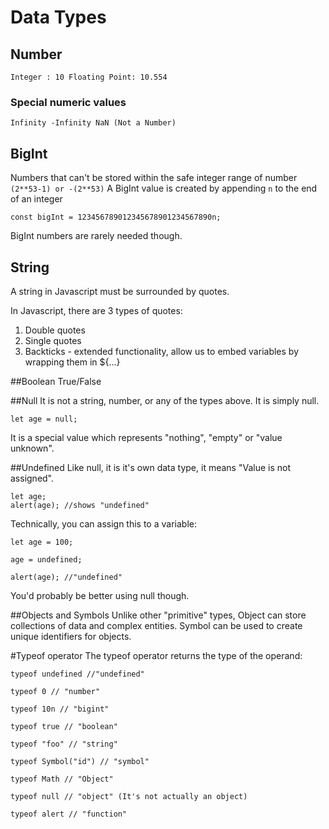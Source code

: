 # Data Types

## Number
`
Integer : 10
Floating Point: 10.554
`
### Special numeric values
`
Infinity
-Infinity
NaN (Not a Number)
`

## BigInt
Numbers that can't be stored within the safe integer range of number
`
(2**53-1)
or
-(2**53)
`
A BigInt value is created by appending `n` to the end of an integer

```
const bigInt = 123456789012345678901234567890n;
```
BigInt numbers are rarely needed though.


## String

A string in Javascript must be surrounded by quotes.

In Javascript, there are 3 types of quotes:
1. Double quotes
2. Single quotes
3. Backticks - extended functionality, allow us to embed variables by wrapping them in ${...}

##Boolean
True/False

##Null
It is not a string, number, or any of the types above. It is simply null.
```
let age = null;
```
It is a special value which represents "nothing", "empty" or "value unknown".

##Undefined
Like null, it is it's own data type, it means "Value is not assigned".
```
let age;
alert(age); //shows "undefined"
```
Technically, you can assign this to a variable:
```
let age = 100;

age = undefined;

alert(age); //"undefined"
```

You'd probably be better using null though.

##Objects and Symbols
Unlike other "primitive" types, Object can store collections of data and complex entities.
Symbol can be used to create unique identifiers for objects.

#Typeof operator
The typeof operator returns the type of the operand:
```
typeof undefined //"undefined"

typeof 0 // "number"

typeof 10n // "bigint"

typeof true // "boolean"

typeof "foo" // "string"

typeof Symbol("id") // "symbol"

typeof Math // "Object"

typeof null // "object" (It's not actually an object)

typeof alert // "function"
```
